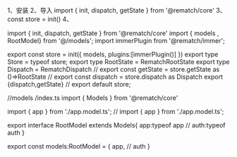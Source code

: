 1、安装
2、导入
    import { init, dispatch, getState } from '@rematch/core'
3、const store = init()
4、



import { init, dispatch, getState } from '@rematch/core'
import { models , RootModel} from '@/models';
import immerPlugin from '@rematch/immer';

export const store = init({
  models,
  plugins:[immerPlugin()]
})
export type Store = typeof store;
export type RootState = RematchRootState<RootModel>
export type Dispatch = RematchDispatch<RootModel>
// export const getState = store.getState as ()=>RootState
// export const dispatch = store.dispatch as Dispatch
export {dispatch,getState}
// export default store;

//models /index.ts
import { Models } from '@rematch/core'

import { app } from './app.model.ts';
// import { app } from './app.model.ts';

export interface RootModel extends Models<RootModel>{
    app:typeof app
    // auth:typeof auth
}

export const models:RootModel = {
    app,
    // auth
}
